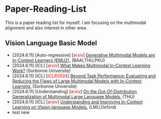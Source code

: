 # Paper-Reading-List
This is a paper reading list for myself. I am focusing on the multimodal alignment and also interest in other area.

## Vision Language Basic Model 
- \[2024.6.11\] \[Auto-regressive\] \[<font color=red>arxiv</font>\] [Generative Multimodal Models are In-Context Learners (EMU2).](https://arxiv.org/pdf/2312.13286) (BAAI,THU,PKU)
- \[2024.6.11\] \[ICL\] \[<font color=red>arxiv</font>\] [What Makes Multimodal In-Context Learning Work?](https://arxiv.org/pdf/2404.15736) (Sorbonne Universite)
- \[2024.6.11\] \[ICL\] \[<font color=red>ICLR2024</font>\] [Beyond Task Performance: Evaluating and Reducing the Flaws of Large Multimodal Models with In-Context Learning.](https://arxiv.org/pdf/2310.00647) (Sorbonne Universite)
- \[2024.6.11\] \[Understanding\] \[<font color=red>arxiv</font>\] [On the Out-Of-Distribution Generalization of Multimodal Large Language Models.](https://arxiv.org/pdf/2402.06599) (THU)
- \[2024.6.11\] \[ICL\] \[<font color=red>arxiv</font>\] [Understanding and Improving In-Context Learning on Vision-language Models.](https://arxiv.org/pdf/2311.18021) (LMU,Oxford)
- test new
